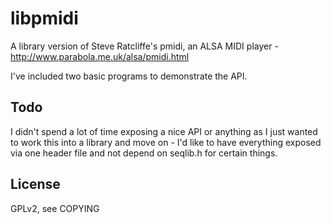 # libpmidi
A library version of Steve Ratcliffe's pmidi, an ALSA MIDI player - http://www.parabola.me.uk/alsa/pmidi.html

I've included two basic programs to demonstrate the API. 

## Todo

I didn't spend a lot of time exposing a nice API or anything as I just wanted to work this into a library and move on - I'd like to have everything exposed via one header file and not depend on seqlib.h for certain things.

## License

GPLv2, see COPYING

